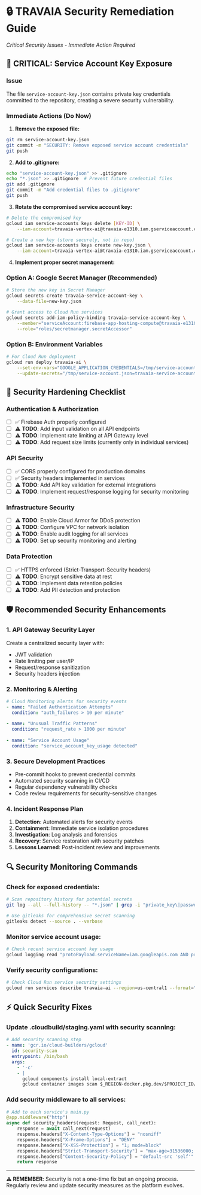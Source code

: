# 🔒 TRAVAIA Security Remediation Guide

*Critical Security Issues - Immediate Action Required*

## 🚨 CRITICAL: Service Account Key Exposure

### **Issue**
The file `service-account-key.json` contains private key credentials committed to the repository, creating a severe security vulnerability.

### **Immediate Actions (Do Now)**

1. **Remove the exposed file:**
```bash
git rm service-account-key.json
git commit -m "SECURITY: Remove exposed service account credentials"
git push
```

2. **Add to .gitignore:**
```bash
echo "service-account-key.json" >> .gitignore
echo "*.json" >> .gitignore  # Prevent future credential files
git add .gitignore
git commit -m "Add credential files to .gitignore"
git push
```

3. **Rotate the compromised service account key:**
```bash
# Delete the compromised key
gcloud iam service-accounts keys delete [KEY-ID] \
    --iam-account=travaia-vertex-ai@travaia-e1310.iam.gserviceaccount.com

# Create a new key (store securely, not in repo)
gcloud iam service-accounts keys create new-key.json \
    --iam-account=travaia-vertex-ai@travaia-e1310.iam.gserviceaccount.com
```

4. **Implement proper secret management:**

### **Option A: Google Secret Manager (Recommended)**
```bash
# Store the new key in Secret Manager
gcloud secrets create travaia-service-account-key \
    --data-file=new-key.json

# Grant access to Cloud Run services
gcloud secrets add-iam-policy-binding travaia-service-account-key \
    --member="serviceAccount:firebase-app-hosting-compute@travaia-e1310.iam.gserviceaccount.com" \
    --role="roles/secretmanager.secretAccessor"
```

### **Option B: Environment Variables**
```bash
# For Cloud Run deployment
gcloud run deploy travaia-ai \
    --set-env-vars="GOOGLE_APPLICATION_CREDENTIALS=/tmp/service-account.json" \
    --update-secrets="/tmp/service-account.json=travaia-service-account-key:latest"
```

## 🔐 Security Hardening Checklist

### **Authentication & Authorization**
- [ ] ✅ Firebase Auth properly configured
- [ ] ⚠️ **TODO**: Add input validation on all API endpoints
- [ ] ⚠️ **TODO**: Implement rate limiting at API Gateway level
- [ ] ⚠️ **TODO**: Add request size limits (currently only in individual services)

### **API Security**
- [ ] ✅ CORS properly configured for production domains
- [ ] ✅ Security headers implemented in services
- [ ] ⚠️ **TODO**: Add API key validation for external integrations
- [ ] ⚠️ **TODO**: Implement request/response logging for security monitoring

### **Infrastructure Security**
- [ ] ⚠️ **TODO**: Enable Cloud Armor for DDoS protection
- [ ] ⚠️ **TODO**: Configure VPC for network isolation
- [ ] ⚠️ **TODO**: Enable audit logging for all services
- [ ] ⚠️ **TODO**: Set up security monitoring and alerting

### **Data Protection**
- [ ] ✅ HTTPS enforced (Strict-Transport-Security headers)
- [ ] ⚠️ **TODO**: Encrypt sensitive data at rest
- [ ] ⚠️ **TODO**: Implement data retention policies
- [ ] ⚠️ **TODO**: Add PII detection and protection

## 🛡️ Recommended Security Enhancements

### **1. API Gateway Security Layer**
Create a centralized security layer with:
- JWT validation
- Rate limiting per user/IP
- Request/response sanitization
- Security headers injection

### **2. Monitoring & Alerting**
```yaml
# Cloud Monitoring alerts for security events
- name: "Failed Authentication Attempts"
  condition: "auth_failures > 10 per minute"
  
- name: "Unusual Traffic Patterns"
  condition: "request_rate > 1000 per minute"
  
- name: "Service Account Usage"
  condition: "service_account_key_usage detected"
```

### **3. Secure Development Practices**
- Pre-commit hooks to prevent credential commits
- Automated security scanning in CI/CD
- Regular dependency vulnerability checks
- Code review requirements for security-sensitive changes

### **4. Incident Response Plan**
1. **Detection**: Automated alerts for security events
2. **Containment**: Immediate service isolation procedures
3. **Investigation**: Log analysis and forensics
4. **Recovery**: Service restoration with security patches
5. **Lessons Learned**: Post-incident review and improvements

## 🔍 Security Monitoring Commands

### **Check for exposed credentials:**
```bash
# Scan repository history for potential secrets
git log --all --full-history -- "*.json" | grep -i "private_key\|password\|secret"

# Use gitleaks for comprehensive secret scanning
gitleaks detect --source . --verbose
```

### **Monitor service account usage:**
```bash
# Check recent service account key usage
gcloud logging read "protoPayload.serviceName=iam.googleapis.com AND protoPayload.methodName=google.iam.admin.v1.IAMService.CreateServiceAccountKey" --limit=50
```

### **Verify security configurations:**
```bash
# Check Cloud Run service security settings
gcloud run services describe travaia-ai --region=us-central1 --format="yaml(spec.template.spec.containerConcurrency,spec.template.metadata.annotations)"
```

## ⚡ Quick Security Fixes

### **Update .cloudbuild/staging.yaml with security scanning:**
```yaml
# Add security scanning step
- name: 'gcr.io/cloud-builders/gcloud'
  id: security-scan
  entrypoint: /bin/bash
  args:
    - '-c'
    - |
      gcloud components install local-extract
      gcloud container images scan $_REGION-docker.pkg.dev/$PROJECT_ID/$_ARTIFACT_REGISTRY_REPO_NAME/$_CONTAINER_NAME
```

### **Add security middleware to all services:**
```python
# Add to each service's main.py
@app.middleware("http")
async def security_headers(request: Request, call_next):
    response = await call_next(request)
    response.headers["X-Content-Type-Options"] = "nosniff"
    response.headers["X-Frame-Options"] = "DENY"
    response.headers["X-XSS-Protection"] = "1; mode=block"
    response.headers["Strict-Transport-Security"] = "max-age=31536000; includeSubDomains"
    response.headers["Content-Security-Policy"] = "default-src 'self'"
    return response
```

---

**⚠️ REMEMBER**: Security is not a one-time fix but an ongoing process. Regularly review and update security measures as the platform evolves.
